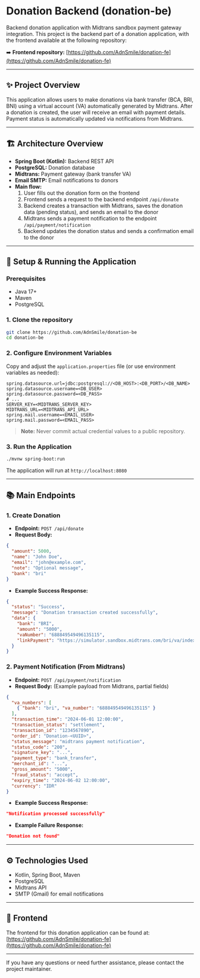 # Donation Backend (donation-be)

Backend donation application with Midtrans sandbox payment gateway integration. This project is the backend part of a donation application, with the frontend available at the following repository:

➡️ **Frontend repository:** [https://github.com/AdnSmile/donation-fe](https://github.com/AdnSmile/donation-fe)

---

## ✨ Project Overview
This application allows users to make donations via bank transfer (BCA, BRI, BNI) using a virtual account (VA) automatically generated by Midtrans. After a donation is created, the user will receive an email with payment details. Payment status is automatically updated via notifications from Midtrans.

---

## 🏗️ Architecture Overview
- **Spring Boot (Kotlin):** Backend REST API
- **PostgreSQL:** Donation database
- **Midtrans:** Payment gateway (bank transfer VA)
- **Email SMTP:** Email notifications to donors
- **Main flow:**
  1. User fills out the donation form on the frontend
  2. Frontend sends a request to the backend endpoint `/api/donate`
  3. Backend creates a transaction with Midtrans, saves the donation data (pending status), and sends an email to the donor
  4. Midtrans sends a payment notification to the endpoint `/api/payment/notification`
  5. Backend updates the donation status and sends a confirmation email to the donor

---

## 🚀 Setup & Running the Application

### Prerequisites
- Java 17+
- Maven
- PostgreSQL

### 1. Clone the repository
```bash
git clone https://github.com/AdnSmile/donation-be
cd donation-be
```

### 2. Configure Environment Variables
Copy and adjust the `application.properties` file (or use environment variables as needed):

```properties
spring.datasource.url=jdbc:postgresql://<DB_HOST>:<DB_PORT>/<DB_NAME>
spring.datasource.username=<DB_USER>
spring.datasource.password=<DB_PASS>
# ...
SERVER_KEY=<MIDTRANS_SERVER_KEY>
MIDTRANS_URL=<MIDTRANS_API_URL>
spring.mail.username=<EMAIL_USER>
spring.mail.password=<EMAIL_PASS>
```
> **Note:** Never commit actual credential values to a public repository.

### 3. Run the Application
```bash
./mvnw spring-boot:run
```
The application will run at `http://localhost:8080`

---

## 📚 Main Endpoints

### 1. Create Donation
- **Endpoint:** `POST /api/donate`
- **Request Body:**
```json
{
  "amount": 5000,
  "name": "John Doe",
  "email": "john@example.com",
  "note": "Optional message",
  "bank": "bri"
}
```
- **Example Success Response:**
```json
{
  "status": "Success",
  "message": "Donation transaction created successfully",
  "data": {
    "bank": "BRI",
    "amount": "5000",
    "vaNumber": "688849549496135115",
    "linkPayment": "https://simulator.sandbox.midtrans.com/bri/va/index"
  }
}
```

### 2. Payment Notification (From Midtrans)
- **Endpoint:** `POST /api/payment/notification`
- **Request Body:** (Example payload from Midtrans, partial fields)
```json
{
  "va_numbers": [
    { "bank": "bri", "va_number": "688849549496135115" }
  ],
  "transaction_time": "2024-06-01 12:00:00",
  "transaction_status": "settlement",
  "transaction_id": "1234567890",
  "order_id": "Donation-<UUID>",
  "status_message": "midtrans payment notification",
  "status_code": "200",
  "signature_key": "...",
  "payment_type": "bank_transfer",
  "merchant_id": "...",
  "gross_amount": "5000",
  "fraud_status": "accept",
  "expiry_time": "2024-06-02 12:00:00",
  "currency": "IDR"
}
```
- **Example Success Response:**
```json
"Notification processed successfully"
```
- **Example Failure Response:**
```json
"Donation not found"
```

---

## ⚙️ Technologies Used
- Kotlin, Spring Boot, Maven
- PostgreSQL
- Midtrans API
- SMTP (Gmail) for email notifications

---

## 🔗 Frontend
The frontend for this donation application can be found at:
[https://github.com/AdnSmile/donation-fe](https://github.com/AdnSmile/donation-fe)

---

If you have any questions or need further assistance, please contact the project maintainer.